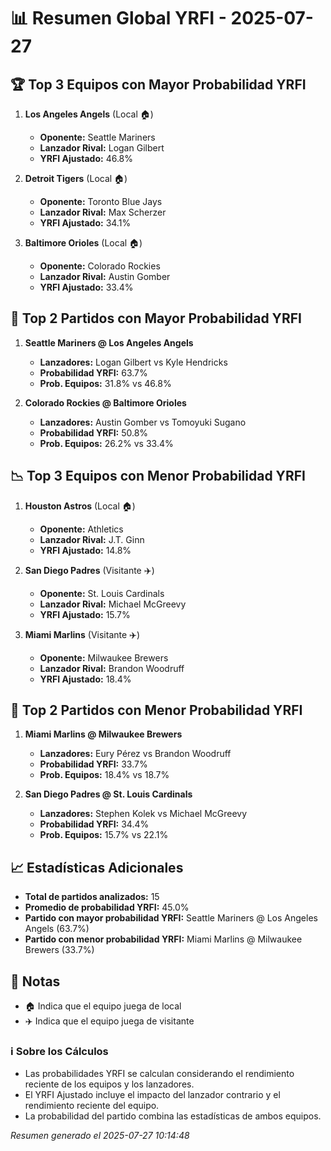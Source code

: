 # 📊 Resumen Global YRFI - 2025-07-27

## 🏆 Top 3 Equipos con Mayor Probabilidad YRFI

1. **Los Angeles Angels** (Local 🏠)
   - **Oponente:** Seattle Mariners
   - **Lanzador Rival:** Logan Gilbert
   - **YRFI Ajustado:** 46.8%

2. **Detroit Tigers** (Local 🏠)
   - **Oponente:** Toronto Blue Jays
   - **Lanzador Rival:** Max Scherzer
   - **YRFI Ajustado:** 34.1%

3. **Baltimore Orioles** (Local 🏠)
   - **Oponente:** Colorado Rockies
   - **Lanzador Rival:** Austin Gomber
   - **YRFI Ajustado:** 33.4%

## 🎯 Top 2 Partidos con Mayor Probabilidad YRFI

1. **Seattle Mariners @ Los Angeles Angels**
   - **Lanzadores:** Logan Gilbert vs Kyle Hendricks
   - **Probabilidad YRFI:** 63.7%
   - **Prob. Equipos:** 31.8% vs 46.8%

2. **Colorado Rockies @ Baltimore Orioles**
   - **Lanzadores:** Austin Gomber vs Tomoyuki Sugano
   - **Probabilidad YRFI:** 50.8%
   - **Prob. Equipos:** 26.2% vs 33.4%

## 📉 Top 3 Equipos con Menor Probabilidad YRFI

1. **Houston Astros** (Local 🏠)
   - **Oponente:** Athletics
   - **Lanzador Rival:** J.T. Ginn
   - **YRFI Ajustado:** 14.8%

2. **San Diego Padres** (Visitante ✈️)
   - **Oponente:** St. Louis Cardinals
   - **Lanzador Rival:** Michael McGreevy
   - **YRFI Ajustado:** 15.7%

3. **Miami Marlins** (Visitante ✈️)
   - **Oponente:** Milwaukee Brewers
   - **Lanzador Rival:** Brandon Woodruff
   - **YRFI Ajustado:** 18.4%

## 🛑 Top 2 Partidos con Menor Probabilidad YRFI

1. **Miami Marlins @ Milwaukee Brewers**
   - **Lanzadores:** Eury Pérez vs Brandon Woodruff
   - **Probabilidad YRFI:** 33.7%
   - **Prob. Equipos:** 18.4% vs 18.7%

2. **San Diego Padres @ St. Louis Cardinals**
   - **Lanzadores:** Stephen Kolek vs Michael McGreevy
   - **Probabilidad YRFI:** 34.4%
   - **Prob. Equipos:** 15.7% vs 22.1%

## 📈 Estadísticas Adicionales

- **Total de partidos analizados:** 15
- **Promedio de probabilidad YRFI:** 45.0%
- **Partido con mayor probabilidad YRFI:** Seattle Mariners @ Los Angeles Angels (63.7%)
- **Partido con menor probabilidad YRFI:** Miami Marlins @ Milwaukee Brewers (33.7%)

## 📝 Notas

- 🏠 Indica que el equipo juega de local
- ✈️ Indica que el equipo juega de visitante

### ℹ️ Sobre los Cálculos
- Las probabilidades YRFI se calculan considerando el rendimiento reciente de los equipos y los lanzadores.
- El YRFI Ajustado incluye el impacto del lanzador contrario y el rendimiento reciente del equipo.
- La probabilidad del partido combina las estadísticas de ambos equipos.

*Resumen generado el 2025-07-27 10:14:48*